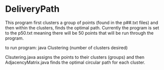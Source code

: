 # DeliveryPath

This program first clusters a group of points (found in the p##.txt files) and then within the clusters, finds the optimal path. Currently the program is set to the p50.txt meaning there will be 50 points that will be run through the program.

to run program: java Clustering (number of clusters desired)

Clsutering.java assigns the points to their clusters (groups) and then AdjacencyMatrix.java finds the optimal circular path for each cluster.
